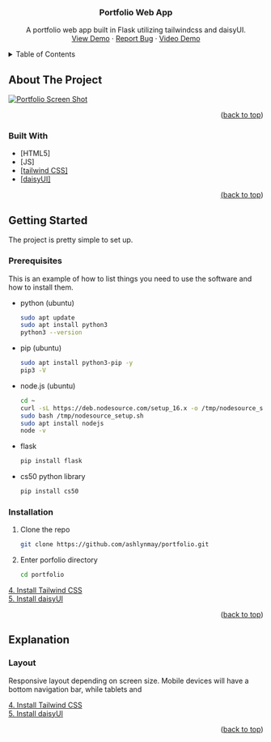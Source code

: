 <!-- Improved compatibility of back to top link: See: https://github.com/othneildrew/Best-README-Template/pull/73 -->
<a name="readme-top"></a>
<!--
*** Thanks for checking out the Best-README-Template. If you have a suggestion
*** that would make this better, please fork the repo and create a pull request
*** or simply open an issue with the tag "enhancement".
*** Don't forget to give the project a star!
*** Thanks again! Now go create something AMAZING! :D
-->



<!-- PROJECT SHIELDS -->
<!--
*** I'm using markdown "reference style" links for readability.
*** Reference links are enclosed in brackets [ ] instead of parentheses ( ).
*** See the bottom of this document for the declaration of the reference variables
*** for contributors-url, forks-url, etc. This is an optional, concise syntax you may use.
*** https://www.markdownguide.org/basic-syntax/#reference-style-links
-->

<!-- PROJECT LOGO -->
<br />
<div align="center">
<h3 align="center">Portfolio Web App</h3>

  <p align="center">
    A portfolio web app built in Flask utilizing tailwindcss and daisyUI.
    <br />
    <a href="https://ashlynmay-github-io.onrender.com/">View Demo</a>
    ·
    <a href="https://github.com/ashlynmay/portfolio/issues/new?labels=bug&template=bug-report---.md">Report Bug</a>
    ·
    <a href="https://www.youtube.com/watch?v=fr1VH-YGzcw">Video Demo</a>
  </p>
</div>



<!-- TABLE OF CONTENTS -->
<details>
  <summary>Table of Contents</summary>
  <ol>
    <li>
      <a href="#about-the-project">About The Project</a>
      <ul>
        <li><a href="#built-with">Built With</a></li>
      </ul>
    </li>
    <li>
      <a href="#getting-started">Getting Started</a>
      <ul>
        <li><a href="#prerequisites">Prerequisites</a></li>
        <li><a href="#installation">Installation</a></li>
      </ul>
    </li>
  </ol>
</details>



<!-- ABOUT THE PROJECT -->
## About The Project

[![Portfolio Screen Shot][product-screenshot]](https://ashlynmay-github-io.onrender.com/)

<p align="right">(<a href="#readme-top">back to top</a>)</p>



### Built With

* [HTML5]
* [JS]
* <a href="https://tailwindcss.com">[tailwind CSS]
* <a href="https://daisyui.com">[daisyUI]

<p align="right">(<a href="#readme-top">back to top</a>)</p>



<!-- GETTING STARTED -->
## Getting Started

The project is pretty simple to set up.

### Prerequisites

This is an example of how to list things you need to use the software and how to install them.
* python (ubuntu)
  ```sh
  sudo apt update
  sudo apt install python3
  python3 --version
  ```
* pip (ubuntu)
  ```sh
  sudo apt install python3-pip -y
  pip3 -V
  ```
* node.js (ubuntu)
  ```sh
  cd ~
  curl -sL https://deb.nodesource.com/setup_16.x -o /tmp/nodesource_setup.sh
  sudo bash /tmp/nodesource_setup.sh
  sudo apt install nodejs
  node -v
  ```
* flask
  ```sh
  pip install flask
  ```
* cs50 python library
  ```sh
  pip install cs50
  ```

### Installation

1. Clone the repo
   ```sh
   git clone https://github.com/ashlynmay/portfolio.git
   ```
3. Enter porfolio directory
   ```sh
   cd portfolio
   ```
<a href="https://tailwindcss.com/docs/installation">4. Install Tailwind CSS<a/>
<br>
<a href="https://daisyui.com/docs/install/">5. Install daisyUI<a/>


<p align="right">(<a href="#readme-top">back to top</a>)</p>

## Explanation

### Layout
Responsive layout depending on screen size.
  Mobile devices will have a bottom navigation bar, while tablets and 


<a href="https://tailwindcss.com/docs/installation">4. Install Tailwind CSS<a/>
<br>
<a href="https://daisyui.com/docs/install/">5. Install daisyUI<a/>


<p align="right">(<a href="#readme-top">back to top</a>)</p>


<!-- MARKDOWN LINKS & IMAGES -->
<!-- https://www.markdownguide.org/basic-syntax/#reference-style-links -->
[product-screenshot]: https://res.cloudinary.com/dpm4kmh00/image/upload/v1714263510/portfolio%20assets/portfolio_hrxkzn.png

